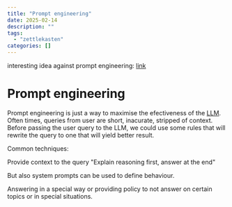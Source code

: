 ```yaml
---
title: "Prompt engineering"
date: 2025-02-14
description: ""
tags: 
  - "zettlekasten"
categories: []
---
```


interesting idea against prompt engineering:
[link](https://www.removepaywall.com/search?url=https://medium.com/aiguys/prompt-engineering-is-dead-dspy-is-new-paradigm-for-prompting-c80ba3fc4896)

# Prompt engineering

Prompt engineering is just a way to maximise the efectiveness of the
[LLM](zettelkasten/LLM.md). Often times, queries from user are short, inacurate, stripped of context.
Before passing the user query to the LLM, we could use some rules that will 
rewrite the query to one that will yield better result.

Common techniques:

Provide context to the query
"Explain reasoning first, answer at the end"

But also system prompts can be used to define behaviour.

Answering in a special way or providing policy to not answer on certain topics
or in special situations.

